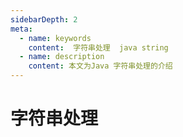 ```yaml
---
sidebarDepth: 2
meta:
  - name: keywords
    content:  字符串处理  java string
  - name: description
    content: 本文为Java 字符串处理的介绍
---
```


# 字符串处理 

